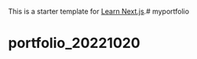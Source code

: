 This is a starter template for [Learn Next.js](https://nextjs.org/learn).# myportfolio
# portfolio_20221020
